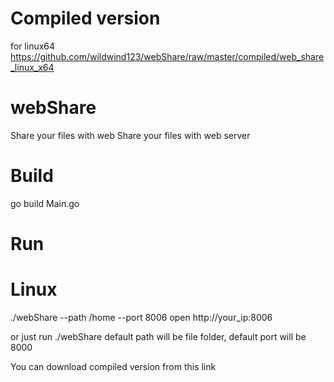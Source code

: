 # Compiled version
for linux64
https://github.com/wildwind123/webShare/raw/master/compiled/web_share_linux_x64

# webShare
Share your files with web
Share your files with web server

# Build
go build Main.go

# Run
# Linux 
./webShare --path /home --port 8006
open http://your_ip:8006

or just run ./webShare
default path will be file folder, default port will be 8000

You can download compiled version from this link
